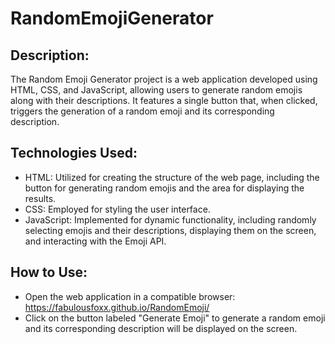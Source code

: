 # RandomEmojiGenerator

## Description:
The Random Emoji Generator project is a web application developed using HTML, CSS, and JavaScript, allowing users to generate random emojis along with their descriptions. It features a single button that, when clicked, triggers the generation of a random emoji and its corresponding description. 

## Technologies Used:
  * HTML: Utilized for creating the structure of the web page, including the button for generating random emojis and the area for displaying the results.
  * CSS: Employed for styling the user interface.
  * JavaScript: Implemented for dynamic functionality, including randomly selecting emojis and their descriptions, displaying them on the screen, and interacting with the Emoji API.

## How to Use:
  * Open the web application in a compatible browser: https://fabulousfoxx.github.io/RandomEmoji/
  * Click on the button labeled "Generate Emoji" to generate a random emoji and its corresponding description will be displayed on the screen.
